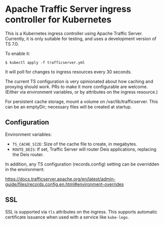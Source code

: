 Apache Traffic Server ingress controller for Kubernetes
=======================================================

This is a Kubernetes ingress controller using Apache Traffic Server.
Currently, it is only suitable for testing, and uses a development
version of TS 7.0.

To enable it:

    $ kubectl apply -f trafficserver.yml

It will poll for changes to ingress resources every 30 seconds.

The current TS configuration is very opinionated about how caching
and proxying should work.  PRs to make it more configurable are
welcome.  (Either via environment variables, or by attributes on
the ingress resource.)

For persistent cache storage, mount a volume on /var/lib/trafficserver.
This can be an emptyDir; necessary files will be created at startup.

Configuration
-------------

Environment variables:

* `TS_CACHE_SIZE`: Size of the cache file to create, in megabytes.
* `ROUTE_DEIS`: If set, Traffic Server will router Deis applications,
replacing the Deis router.

In addition, any TS configuration (records.config) setting can be
overridden in the environment:

https://docs.trafficserver.apache.org/en/latest/admin-guide/files/records.config.en.html#environment-overrides

SSL
---

SSL is supported via `tls` attributes on the ingress.  This supports
automatic certificate issuance when used with a service like `kube-lego`.
